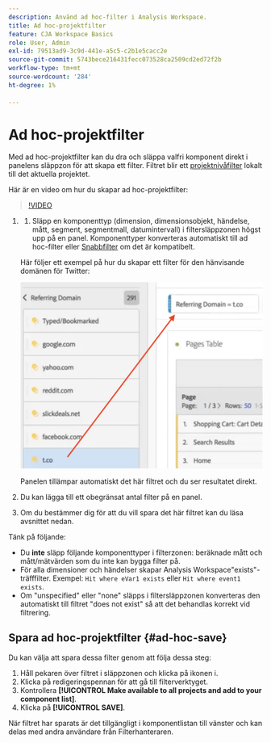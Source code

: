 ```yaml
---
description: Använd ad hoc-filter i Analysis Workspace.
title: Ad hoc-projektfilter
feature: CJA Workspace Basics
role: User, Admin
exl-id: 79513ad9-3c9d-441e-a5c5-c2b1e5cacc2e
source-git-commit: 5743bece216431fecc073528ca2509cd2ed72f2b
workflow-type: tm+mt
source-wordcount: '284'
ht-degree: 1%

---
```


# Ad hoc-projektfilter

Med ad hoc-projektfilter kan du dra och släppa valfri komponent direkt i panelens släppzon för att skapa ett filter. Filtret blir ett [projektnivåfilter](https://experienceleague.adobe.com/docs/analytics-platform/analysis-workspace/components/filters/quick-filters.html?#what-are-project-only-segments) lokalt till det aktuella projektet.

Här är en video om hur du skapar ad hoc-projektfilter:

>[!VIDEO](https://video.tv.adobe.com/v/23978/?quality=12)


1. 
   1. Släpp en komponenttyp (dimension, dimensionsobjekt, händelse, mått, segment, segmentmall, datumintervall) i filtersläppzonen högst upp på en panel. Komponenttyper konverteras automatiskt till ad hoc-filter eller [Snabbfilter](/help/components/filters/quick-filters.md) om det är kompatibelt.

   Här följer ett exempel på hur du skapar ett filter för den hänvisande domänen för Twitter:

   ![](assets/ad-hoc1.png)

   Panelen tillämpar automatiskt det här filtret och du ser resultatet direkt.

1. Du kan lägga till ett obegränsat antal filter på en panel.
1. Om du bestämmer dig för att du vill spara det här filtret kan du läsa avsnittet nedan.

Tänk på följande:

* Du **inte** släpp följande komponenttyper i filterzonen: beräknade mått och mått/mätvärden som du inte kan bygga filter på.
* För alla dimensioner och händelser skapar Analysis Workspace&quot;exists&quot;-träfffilter. Exempel: `Hit where eVar1 exists` eller `Hit where event1 exists`.
* Om &quot;unspecified&quot; eller &quot;none&quot; släpps i filtersläppzonen konverteras den automatiskt till filtret &quot;does not exist&quot; så att det behandlas korrekt vid filtrering.

## Spara ad hoc-projektfilter {#ad-hoc-save}

Du kan välja att spara dessa filter genom att följa dessa steg:

1. Håll pekaren över filtret i släppzonen och klicka på ikonen i.
1. Klicka på redigeringspennan för att gå till filterverktyget.
1. Kontrollera **[!UICONTROL Make available to all projects and add to your component list]**.
1. Klicka på **[!UICONTROL SAVE]**.

När filtret har sparats är det tillgängligt i komponentlistan till vänster och kan delas med andra användare från Filterhanteraren.

